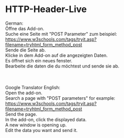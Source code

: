 # HTTP-Header-Live
German:<br />
Öffne das Add-on.<br />
Suche eine Seite mit "POST Parameter" zum beispiel: https://www.w3schools.com/tags/tryit.asp?filename=tryhtml_form_method_post<br />
Sende die Seite ab.<br />
Klicke in dem Add-on auf die angezeigten Daten.<br />
Es öffnet sich ein neues fenster.<br />
Bearbeite die daten die du möchtest und sende sie ab.<br />
<br />
<br />
<br />
Google Translator English:<br />
Open the add-on.<br />
Search a page with "POST parameters" for example: https://www.w3schools.com/tags/tryit.asp?filename=tryhtml_form_method_post<br />
Send the page.<br />
In the add-on, click the displayed data.<br />
A new window is opening up.<br />
Edit the data you want and send it.<br />

